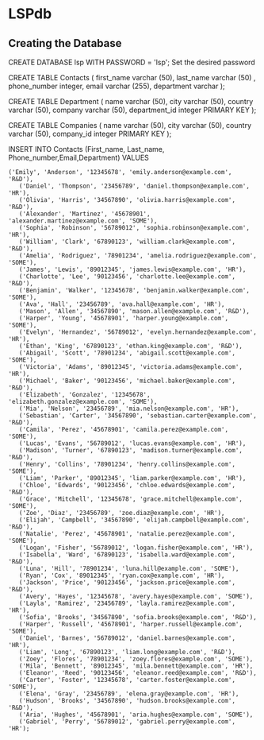 # LSPdb


## Creating the Database

CREATE DATABASE lsp WITH PASSWORD =  'lsp'; Set the desired password

CREATE TABLE Contacts (
 first_name varchar (50),
 last_name varchar (50) ,
 phone_number integer,
 email varchar (255),
 department varchar 
);

CREATE TABLE  Department (
 name varchar (50),
 city varchar (50),
 country varchar (50), 
 company varchar (50), 
 department_id integer PRIMARY KEY
);

CREATE TABLE Companies (
  name          varchar (50),
  city             varchar (50),
  country       varchar (50),
  company_id integer PRIMARY KEY 
);



INSERT INTO Contacts (First_name, Last_name, Phone_number,Email,Department) VALUES
      
	('Emily', 'Anderson', '12345678', 'emily.anderson@example.com', 'R&D'),
       ('Daniel', 'Thompson', '23456789', 'daniel.thompson@example.com', 'HR'),
       ('Olivia', 'Harris', '34567890', 'olivia.harris@example.com', 'R&D'),
       ('Alexander', 'Martinez', '45678901', 'alexander.martinez@example.com', 'SOME'),
       ('Sophia', 'Robinson', '56789012', 'sophia.robinson@example.com', 'HR'),
       ('William', 'Clark', '67890123', 'william.clark@example.com', 'R&D'),
       ('Amelia', 'Rodriguez', '78901234', 'amelia.rodriguez@example.com', 'SOME'),
       ('James', 'Lewis', '89012345', 'james.lewis@example.com', 'HR'),
       ('Charlotte', 'Lee', '90123456', 'charlotte.lee@example.com', 'R&D'),
       ('Benjamin', 'Walker', '12345678', 'benjamin.walker@example.com', 'SOME'),
       ('Ava', 'Hall', '23456789', 'ava.hall@example.com', 'HR'),
       ('Mason', 'Allen', '34567890', 'mason.allen@example.com', 'R&D'),
       ('Harper', 'Young', '45678901', 'harper.young@example.com', 'SOME'),
       ('Evelyn', 'Hernandez', '56789012', 'evelyn.hernandez@example.com', 'HR'),
       ('Ethan', 'King', '67890123', 'ethan.king@example.com', 'R&D'),
       ('Abigail', 'Scott', '78901234', 'abigail.scott@example.com', 'SOME'),
       ('Victoria', 'Adams', '89012345', 'victoria.adams@example.com', 'HR'),
       ('Michael', 'Baker', '90123456', 'michael.baker@example.com', 'R&D'),
       ('Elizabeth', 'Gonzalez', '12345678', 'elizabeth.gonzalez@example.com', 'SOME'),
       ('Mia', 'Nelson', '23456789', 'mia.nelson@example.com', 'HR'),
       ('Sebastian', 'Carter', '34567890', 'sebastian.carter@example.com', 'R&D'),
       ('Camila', 'Perez', '45678901', 'camila.perez@example.com', 'SOME'),
       ('Lucas', 'Evans', '56789012', 'lucas.evans@example.com', 'HR'),
       ('Madison', 'Turner', '67890123', 'madison.turner@example.com', 'R&D'),
       ('Henry', 'Collins', '78901234', 'henry.collins@example.com', 'SOME'),
       ('Liam', 'Parker', '89012345', 'liam.parker@example.com', 'HR'),
       ('Chloe', 'Edwards', '90123456', 'chloe.edwards@example.com', 'R&D'),
       ('Grace', 'Mitchell', '12345678', 'grace.mitchell@example.com', 'SOME'),
       ('Zoe', 'Diaz', '23456789', 'zoe.diaz@example.com', 'HR'),
       ('Elijah', 'Campbell', '34567890', 'elijah.campbell@example.com', 'R&D'),
       ('Natalie', 'Perez', '45678901', 'natalie.perez@example.com', 'SOME'),
       ('Logan', 'Fisher', '56789012', 'logan.fisher@example.com', 'HR'),
       ('Isabella', 'Ward', '67890123', 'isabella.ward@example.com', 'R&D'),
       ('Luna', 'Hill', '78901234', 'luna.hill@example.com', 'SOME'),
       ('Ryan', 'Cox', '89012345', 'ryan.cox@example.com', 'HR'),
       ('Jackson', 'Price', '90123456', 'jackson.price@example.com', 'R&D'),
       ('Avery', 'Hayes', '12345678', 'avery.hayes@example.com', 'SOME'),
       ('Layla', 'Ramirez', '23456789', 'layla.ramirez@example.com', 'HR'),
       ('Sofia', 'Brooks', '34567890', 'sofia.brooks@example.com', 'R&D'),
       ('Harper', 'Russell', '45678901', 'harper.russell@example.com', 'SOME'),
       ('Daniel', 'Barnes', '56789012', 'daniel.barnes@example.com', 'HR'),
       ('Liam', 'Long', '67890123', 'liam.long@example.com', 'R&D'),
       ('Zoey', 'Flores', '78901234', 'zoey.flores@example.com', 'SOME'),
       ('Mila', 'Bennett', '89012345', 'mila.bennett@example.com', 'HR'),
       ('Eleanor', 'Reed', '90123456', 'eleanor.reed@example.com', 'R&D'),
       ('Carter', 'Foster', '12345678', 'carter.foster@example.com', 'SOME'),
       ('Elena', 'Gray', '23456789', 'elena.gray@example.com', 'HR'),
       ('Hudson', 'Brooks', '34567890', 'hudson.brooks@example.com', 'R&D'),
       ('Aria', 'Hughes', '45678901', 'aria.hughes@example.com', 'SOME'),
       ('Gabriel', 'Perry', '56789012', 'gabriel.perry@example.com', 'HR');
